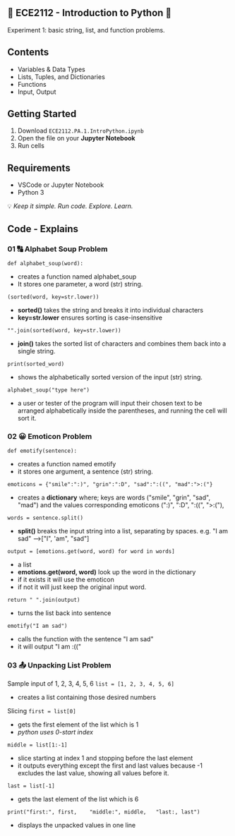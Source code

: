 ## 👾 ECE2112 - Introduction to Python 🐍
Experiment 1: basic string, list, and function problems.

## Contents
- Variables & Data Types
- Lists, Tuples, and Dictionaries
- Functions
- Input, Output

## Getting Started
1. Download `ECE2112.PA.1.IntroPython.ipynb`
2. Open the file on your **Jupyter Notebook**
3. Run cells

## Requirements 
- VSCode or Jupyter Notebook
- Python 3

💡 *Keep it simple. Run code. Explore. Learn.*  

## Code - Explains 
### 01 🔠 Alphabet Soup Problem
 `def alphabet_soup(word):`
- creates a function named alphabet_soup
- It stores one parameter, a word (str) string.


 `(sorted(word, key=str.lower))`
- **sorted()** takes the string and breaks it into individual characters
- **key=str.lower** ensures sorting is case-insensitive


 `"".join(sorted(word, key=str.lower))`
- **join()** takes the sorted list of characters and combines them back into a single string.


`print(sorted_word)`
- shows the alphabetically sorted version of the input (str) string.


`alphabet_soup("type here")`
- a user or tester of the program will input their chosen text to be arranged alphabetically inside the parentheses, and running the cell will sort it.


### 02 😀 Emoticon Problem
`def emotify(sentence):`
- creates a function named emotify
- it stores one argument, a sentence (str) string.


`emoticons = {"smile":":)", "grin":":D", "sad":":((", "mad":">:("}`
- creates a **dictionary** where; keys are words ("smile", "grin", "sad", "mad") and the values corresponding emoticons (":)", ":D", ":((", ">:("),


`words = sentence.split()`
- **split()** breaks the input string into a list, separating by spaces.
  e.g. "I am sad" -->["I", 'am", "sad"]

`output = [emotions.get(word, word) for word in words]`
- a list
- **emotions.get(word, word)** look up the word in the dictionary
- if it exists it will use the emoticon
- if not it will just keep the original input word.


`return " ".join(output)`
- turns the list back into sentence


`emotify("I am sad")`
- calls the function with the sentence "I am sad"
- it will output "I am :(("


### 03 📤 Unpacking List Problem
Sample input of 1, 2, 3, 4, 5, 6
`list = [1, 2, 3, 4, 5, 6]`
- creates a list containing those desired numbers

Slicing
`first = list[0]`
- gets the first element of the list which is 1
- *python uses 0-start index*

`middle = list[1:-1]`
- slice starting at index 1 and stopping before the last element
- it outputs everything except the first and last values because -1 excludes the last value, showing all values before it.

`last = list[-1]`
- gets the last element of the list which is 6

`print("first:", first,    "middle:", middle,   "last:, last")`
- displays the unpacked values in one line

  












